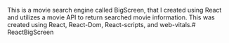 This is a movie search engine called BigScreen, that I created using React and utilizes a movie API to return searched movie information. This was created using React, React-Dom, React-scripts, and web-vitals.# ReactBigScreen
